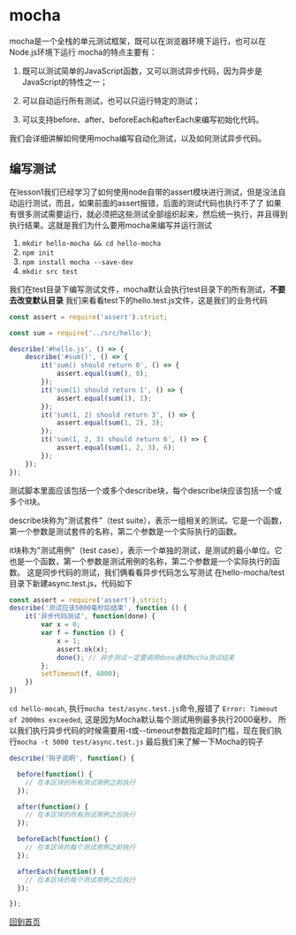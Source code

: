 # mocha
mocha是一个全栈的单元测试框架，既可以在浏览器环境下运行，也可以在Node.js环境下运行
mocha的特点主要有：

1. 既可以测试简单的JavaScript函数，又可以测试异步代码，因为异步是JavaScript的特性之一；

2. 可以自动运行所有测试，也可以只运行特定的测试；

3. 可以支持before、after、beforeEach和afterEach来编写初始化代码。

我们会详细讲解如何使用mocha编写自动化测试，以及如何测试异步代码。
## 编写测试
在lesson1我们已经学习了如何使用node自带的assert模块进行测试，但是没法自动运行测试，而且，如果前面的assert报错，后面的测试代码也执行不了了
如果有很多测试需要运行，就必须把这些测试全部组织起来，然后统一执行，并且得到执行结果。这就是我们为什么要用mocha来编写并运行测试
1. `mkdir hello-mocha && cd hello-mocha`
2. `npm init`
3. `npm install mocha --save-dev`
4. `mkdir src test`

我们在test目录下编写测试文件，mocha默认会执行test目录下的所有测试，**不要去改变默认目录**
我们来看看test下的hello.test.js文件，这是我们的业务代码

```javascript
const assert = require('assert').strict;

const sum = require('../src/hello');

describe('#hello.js', () => {
    describe('#sum()', () => {
        it('sum() should return 0', () => {
            assert.equal(sum(), 0);
        });
        it('sum(1) should return 1', () => {
            assert.equal(sum(1), 1);
        });
        it('sum(1, 2) should return 3', () => {
            assert.equal(sum(1, 2), 3);
        });
        it('sum(1, 2, 3) should return 6', () => {
            assert.equal(sum(1, 2, 3), 6);
        });
    });
});
```
测试脚本里面应该包括一个或多个describe块，每个describe块应该包括一个或多个it块。

describe块称为"测试套件"（test suite），表示一组相关的测试。它是一个函数，第一个参数是测试套件的名称，第二个参数是一个实际执行的函数。

it块称为"测试用例"（test case），表示一个单独的测试，是测试的最小单位。它也是一个函数，第一个参数是测试用例的名称，第二个参数是一个实际执行的函数。
这是同步代码的测试，我们俩看看异步代码怎么写测试
在hello-mocha/test目录下新建async.test.js，代码如下
```javascript
const assert = require('assert').strict;
describe('测试应该5000毫秒后结束', function () {
    it('异步代码测试', function(done) {
        var x = 0;
        var f = function () {
            x = 1;
            assert.ok(x);
            done(); // 异步测试一定要调用done通知Mocha测试结束
        };
        setTimeout(f, 4000);
    })
})
```
`cd hello-mocah`, 执行`mocha test/async.test.js`命令,报错了 `Error: Timeout of 2000ms exceeded`, 这是因为Mocha默认每个测试用例最多执行2000毫秒， 所以我们执行异步代码的时候需要用-t或--timeout参数指定超时门槛，现在我们执行`mocha -t 5000 test/async.test.js`
最后我们来了解一下Mocha的钩子
```javascript
describe('钩子说明', function() {

  before(function() {
    // 在本区块的所有测试用例之前执行
  });

  after(function() {
    // 在本区块的所有测试用例之后执行
  });

  beforeEach(function() {
    // 在本区块的每个测试用例之前执行
  });

  afterEach(function() {
    // 在本区块的每个测试用例之后执行
  });

});
```
[回到首页](../README.md/#前端测试教程)